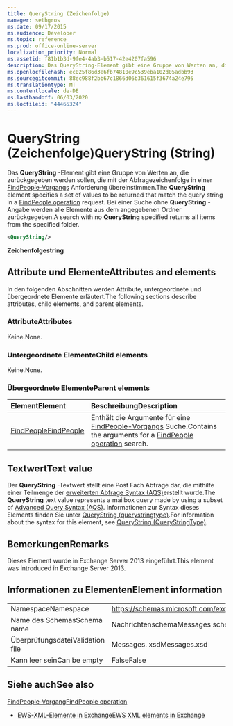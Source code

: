 ```yaml
---
title: QueryString (Zeichenfolge)
manager: sethgros
ms.date: 09/17/2015
ms.audience: Developer
ms.topic: reference
ms.prod: office-online-server
localization_priority: Normal
ms.assetid: f81b1b3d-9fe4-4ab3-b517-42e4207fa596
description: Das QueryString-Element gibt eine Gruppe von Werten an, die zurückgegeben werden sollen, die mit der Abfragezeichenfolge in einer FindPeople-Vorgangsanforderung übereinstimmen. Bei einer Suche ohne QueryString-Angabe werden alle Elemente aus dem angegebenen Ordner zurückgegeben.
ms.openlocfilehash: ec025f86d3e6fb74810e9c539eba102d05adbb93
ms.sourcegitcommit: 88ec988f2bb67c1866d06b361615f3674a24e795
ms.translationtype: MT
ms.contentlocale: de-DE
ms.lasthandoff: 06/03/2020
ms.locfileid: "44465324"
---
```

# <a name="querystring-string"></a><span data-ttu-id="2b6ee-104">QueryString (Zeichenfolge)</span><span class="sxs-lookup"><span data-stu-id="2b6ee-104">QueryString (String)</span></span>

<span data-ttu-id="2b6ee-105">Das **QueryString** -Element gibt eine Gruppe von Werten an, die zurückgegeben werden sollen, die mit der Abfragezeichenfolge in einer [FindPeople-Vorgangs](findpeople-operation.md) Anforderung übereinstimmen.</span><span class="sxs-lookup"><span data-stu-id="2b6ee-105">The **QueryString** element specifies a set of values to be returned that match the query string in a [FindPeople operation](findpeople-operation.md) request.</span></span> <span data-ttu-id="2b6ee-106">Bei einer Suche ohne **QueryString** -Angabe werden alle Elemente aus dem angegebenen Ordner zurückgegeben.</span><span class="sxs-lookup"><span data-stu-id="2b6ee-106">A search with no **QueryString** specified returns all items from the specified folder.</span></span> 
  
```XML
<QueryString/> 
```

 <span data-ttu-id="2b6ee-107">**Zeichenfolge**</span><span class="sxs-lookup"><span data-stu-id="2b6ee-107">**string**</span></span>
## <a name="attributes-and-elements"></a><span data-ttu-id="2b6ee-108">Attribute und Elemente</span><span class="sxs-lookup"><span data-stu-id="2b6ee-108">Attributes and elements</span></span>

<span data-ttu-id="2b6ee-109">In den folgenden Abschnitten werden Attribute, untergeordnete und übergeordnete Elemente erläutert.</span><span class="sxs-lookup"><span data-stu-id="2b6ee-109">The following sections describe attributes, child elements, and parent elements.</span></span>
  
### <a name="attributes"></a><span data-ttu-id="2b6ee-110">Attribute</span><span class="sxs-lookup"><span data-stu-id="2b6ee-110">Attributes</span></span>

<span data-ttu-id="2b6ee-111">Keine.</span><span class="sxs-lookup"><span data-stu-id="2b6ee-111">None.</span></span>
  
### <a name="child-elements"></a><span data-ttu-id="2b6ee-112">Untergeordnete Elemente</span><span class="sxs-lookup"><span data-stu-id="2b6ee-112">Child elements</span></span>

<span data-ttu-id="2b6ee-113">Keine.</span><span class="sxs-lookup"><span data-stu-id="2b6ee-113">None.</span></span>
  
### <a name="parent-elements"></a><span data-ttu-id="2b6ee-114">Übergeordnete Elemente</span><span class="sxs-lookup"><span data-stu-id="2b6ee-114">Parent elements</span></span>

|<span data-ttu-id="2b6ee-115">**Element**</span><span class="sxs-lookup"><span data-stu-id="2b6ee-115">**Element**</span></span>|<span data-ttu-id="2b6ee-116">**Beschreibung**</span><span class="sxs-lookup"><span data-stu-id="2b6ee-116">**Description**</span></span>|
|:-----|:-----|
|[<span data-ttu-id="2b6ee-117">FindPeople</span><span class="sxs-lookup"><span data-stu-id="2b6ee-117">FindPeople</span></span>](findpeople.md) <br/> |<span data-ttu-id="2b6ee-118">Enthält die Argumente für eine [FindPeople-Vorgangs](findpeople-operation.md) Suche.</span><span class="sxs-lookup"><span data-stu-id="2b6ee-118">Contains the arguments for a [FindPeople operation](findpeople-operation.md) search.</span></span>  <br/> |
   
## <a name="text-value"></a><span data-ttu-id="2b6ee-119">Textwert</span><span class="sxs-lookup"><span data-stu-id="2b6ee-119">Text value</span></span>

<span data-ttu-id="2b6ee-120">Der **QueryString** -Textwert stellt eine Post Fach Abfrage dar, die mithilfe einer Teilmenge der [erweiterten Abfrage Syntax (AQS)](https://msdn.microsoft.com/library/aa965711%28VS.85%29.aspx)erstellt wurde.</span><span class="sxs-lookup"><span data-stu-id="2b6ee-120">The **QueryString** text value represents a mailbox query made by using a subset of [Advanced Query Syntax (AQS)](https://msdn.microsoft.com/library/aa965711%28VS.85%29.aspx).</span></span> <span data-ttu-id="2b6ee-121">Informationen zur Syntax dieses Elements finden Sie unter [QueryString (querystringtype)](querystring-querystringtype.md).</span><span class="sxs-lookup"><span data-stu-id="2b6ee-121">For information about the syntax for this element, see [QueryString (QueryStringType)](querystring-querystringtype.md).</span></span>
  
## <a name="remarks"></a><span data-ttu-id="2b6ee-122">Bemerkungen</span><span class="sxs-lookup"><span data-stu-id="2b6ee-122">Remarks</span></span>

<span data-ttu-id="2b6ee-123">Dieses Element wurde in Exchange Server 2013 eingeführt.</span><span class="sxs-lookup"><span data-stu-id="2b6ee-123">This element was introduced in Exchange Server 2013.</span></span>
  
## <a name="element-information"></a><span data-ttu-id="2b6ee-124">Informationen zu Elementen</span><span class="sxs-lookup"><span data-stu-id="2b6ee-124">Element information</span></span>

|||
|:-----|:-----|
|<span data-ttu-id="2b6ee-125">Namespace</span><span class="sxs-lookup"><span data-stu-id="2b6ee-125">Namespace</span></span>  <br/> |https://schemas.microsoft.com/exchange/services/2006/messages  <br/> |
|<span data-ttu-id="2b6ee-126">Name des Schemas</span><span class="sxs-lookup"><span data-stu-id="2b6ee-126">Schema name</span></span>  <br/> |<span data-ttu-id="2b6ee-127">Nachrichtenschema</span><span class="sxs-lookup"><span data-stu-id="2b6ee-127">Messages schema</span></span>  <br/> |
|<span data-ttu-id="2b6ee-128">Überprüfungsdatei</span><span class="sxs-lookup"><span data-stu-id="2b6ee-128">Validation file</span></span>  <br/> |<span data-ttu-id="2b6ee-129">Messages. xsd</span><span class="sxs-lookup"><span data-stu-id="2b6ee-129">Messages.xsd</span></span>  <br/> |
|<span data-ttu-id="2b6ee-130">Kann leer sein</span><span class="sxs-lookup"><span data-stu-id="2b6ee-130">Can be empty</span></span>  <br/> |<span data-ttu-id="2b6ee-131">False</span><span class="sxs-lookup"><span data-stu-id="2b6ee-131">False</span></span>  <br/> |
   
## <a name="see-also"></a><span data-ttu-id="2b6ee-132">Siehe auch</span><span class="sxs-lookup"><span data-stu-id="2b6ee-132">See also</span></span>



[<span data-ttu-id="2b6ee-133">FindPeople-Vorgang</span><span class="sxs-lookup"><span data-stu-id="2b6ee-133">FindPeople operation</span></span>](findpeople-operation.md)


- [<span data-ttu-id="2b6ee-134">EWS-XML-Elemente in Exchange</span><span class="sxs-lookup"><span data-stu-id="2b6ee-134">EWS XML elements in Exchange</span></span>](ews-xml-elements-in-exchange.md)

